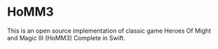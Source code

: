 # HoMM3 
This is an open source implementation of classic game Heroes Of Might and Magic III (HoMM3) Complete in Swift.